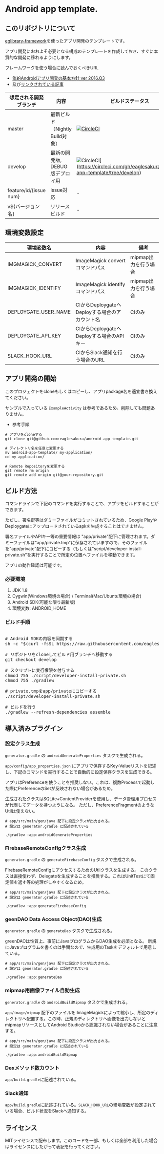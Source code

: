# Android app template.

## このリポジトリについて

[eglibrary-framework](https://github.com/eaglesakura/eglibrary)を使ったアプリ開発のテンプレートです。

アプリ開発におおよそ必要となる構成のテンプレートを作成しておき、すぐに本質的な開発に移れるようにします。

フレームワークを使う場合に読んでおくべきURL

 * [俺的Androidアプリ開発の基本方針 ver 2016.Q3](http://qiita.com/eaglesakura/items/7b5e61186c0c754c03b6)
  * 及び[リンクされている記事](http://qiita.com/eaglesakura/items/7b5e61186c0c754c03b6#%E8%AA%AD%E3%82%93%E3%81%A7%E3%81%8A%E3%81%8F%E3%81%A8%E8%89%AF%E3%81%84%E5%8F%82%E8%80%83%E8%A8%98%E4%BA%8B)

| 想定される開発ブランチ | 内容 | ビルドステータス |
|---|---|---|
| master | 最新ビルド（Nightly Build対象） | [![CircleCI](https://circleci.com/gh/eaglesakura/android-app-template/tree/master.svg?style=svg)](https://circleci.com/gh/eaglesakura/android-app-template/tree/master) |
| develop | 最新の開発版, DEBUG版デプロイ用 | ![CircleCI](https://circleci.com/gh/eaglesakura/android-app-template/tree/develop.svg?style=svg)](https://circleci.com/gh/eaglesakura/android-app-template/tree/develop) |
| feature/id/{issue num} | issue対応 | - |
| v${バージョン名} | リリースビルド | - |

## 環境変数設定

| 環境変数名 | 内容 | 備考 |
|---|---|---|
| IMGMAGICK_CONVERT | ImageMagick convertコマンドパス | mipmap出力を行う場合 |
| IMGMAGICK_IDENTIFY | ImageMagick identifyコマンドパス | mipmap出力を行う場合 |
| DEPLOYGATE_USER_NAME | CIからDeploygateへDeployする場合のアカウント名 | CIのみ |
| DEPLOYGATE_API_KEY | CIからDeploygateへDeployする場合のAPIキー | CIのみ |
| SLACK_HOOK_URL | CIからSlack通知を行う場合のURL | CIのみ |

## アプリ開発の開始

このプロジェクトをcloneもしくはコピーし、アプリpackage名を適宜書き換えてください。

サンプルで入っている `ExampleActivity` は参考であるため、削除しても問題ありません。

* 参考手順

```
# アプリをcloneする
git clone git@github.com:eaglesakura/android-app-template.git

# ディレクトリ名を任意に変更する
mv android-app-template/ my-application/
cd my-application/

# Remote Repositoryを変更する
git remote rm origin
git remote add origin git@your-repository.git
```

## ビルド方法

コマンドラインで下記のコマンドを実行することで、アプリをビルドすることができます。

ただし、署名鍵等はダミーファイルがコミットされているため、Google PlayやDeploygateにアップロードされているapkを生成することはできません。

署名ファイルやAPIキー等の重要情報は "app/private"配下に管理されます。ダミーファイルは"app/private.tmp"に保存されていますので、そのファイルを"app/private"配下にコピーする（もしくは"script/developer-install-private.sh"を実行することで所定の位置へファイルを移動できます。

アプリの動作確認は可能です。

### 必要環境

 1. JDK 1.8
 1. Cygwin(Windows環境の場合) / Terminal(Mac/Ubuntu環境の場合)
 1. Android SDK(可能な限り最新版)
 1. 環境変数: ANDROID_HOME

### ビルド手順

<pre>

# Android SDKの内容を同期する
sh -c "$(curl -fsSL https://raw.githubusercontent.com/eaglesakura/build-dependencies/master/android-sdk.sh)"

# リポジトリをcloneしてビルド用ブランチへ移動する
git checkout develop

# スクリプトに実行権限を付与する
chmod 755 ./script/developer-install-private.sh
chmod 755 ./gradlew

# private.tmpをapp/privateにコピーする
./script/developer-install-private.sh

# ビルドを行う
./gradlew --refresh-dependencies assemble
</pre>

## 導入済みプラグイン

### 設定クラス生成

`generator.gradle` の `androidGenerateProperties` タスクで生成される。

`app/config/app_properties.json` にアプリで保存するKey-Valueリストを記述し、下記のコマンドを実行することで自動的に設定保存クラスを生成できる。

アプリはPreferenceを使うことを推奨しない。これは、複数Processで起動した際にPreferenceのSetが反映されない場合があるため。

生成されたクラスはSQLite+ContentProviderを使用し、データ管理用プロセスが代表してデータを持つようになる。
ただし、PreferenceFragmentのようなUtilは使えない。

```
# app/src/main/gen/java 配下に設定クラスが出力される。
# 設定は generator.gradle に記述されている

./gradlew :app:androidGenerateProperties
```

### FirebaseRemoteConfigクラス生成

`generator.gradle` の `generateFirebaseConfig` タスクで生成される。

FirebaseRemoteConfigにアクセスするためのUtilクラスを生成する。
このクラスは直接使わず、Delegateを生成することを推奨する。これはUnitTestにて固定値を返す等の処理がしやすくなるため。

```
# app/src/main/gen/java 配下に設定クラスが出力される。
# 設定は generator.gradle に記述されている

./gradlew :app:generateFirebaseConfig
```

### geenDAO Data Access Object(DAO)生成

`generator.gradle` の `generateDao` タスクで生成される。

greenDAOは性質上、事前にJavaプログラムからDAO生成を必須となる。
新規にJavaプログラムを書くのは手間なので、生成用のTaskをデフォルトで用意している。

```
# app/src/main/gen/java 配下に設定クラスが出力される。
# 設定は generator.gradle に記述されている

./gradlew :app:generateDao
```

### mipmap用画像ファイル自動生成

`generator.gradle` の `androidBuildMipmap` タスクで生成される。

`app/image/mipmap` 配下のファイルを ImageMagickによって縮小し、所定のディレクトリへ配置する。この時、正規のディレクトリへ画像を出力しないとmipmapリソースとしてAndroid Studioから認識されない場合があることに注意する。

```
# app/src/main/gen/java 配下に設定クラスが出力される。
# 設定は generator.gradle に記述されている

./gradlew :app:androidBuildMipmap
```

### Dexメソッド数カウント

`app/build.gradle`に記述されている。

### Slack通知

`app/build.gradle`に記述されている。`SLACK_HOOK_URL`の環境変数が設定されている場合、ビルド状況をSlackへ通知する。


## ライセンス

MITライセンスで配布します。このコードを一部、もしくは全部を利用した場合はライセンスにしたがって表記を行ってください。
